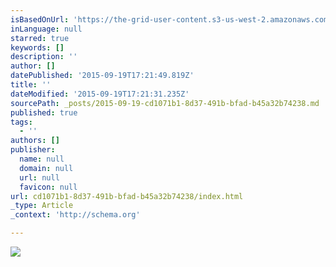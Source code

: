 ```yaml
---
isBasedOnUrl: 'https://the-grid-user-content.s3-us-west-2.amazonaws.com/fb14e2b0-aff2-4b27-a5da-8f0b21be5ff7.jpg'
inLanguage: null
starred: true
keywords: []
description: ''
author: []
datePublished: '2015-09-19T17:21:49.819Z'
title: ''
dateModified: '2015-09-19T17:21:31.235Z'
sourcePath: _posts/2015-09-19-cd1071b1-8d37-491b-bfad-b45a32b74238.md
published: true
tags:
  - ''
authors: []
publisher:
  name: null
  domain: null
  url: null
  favicon: null
url: cd1071b1-8d37-491b-bfad-b45a32b74238/index.html
_type: Article
_context: 'http://schema.org'

---
```

![](https://the-grid-user-content.s3-us-west-2.amazonaws.com/fb14e2b0-aff2-4b27-a5da-8f0b21be5ff7.jpg)